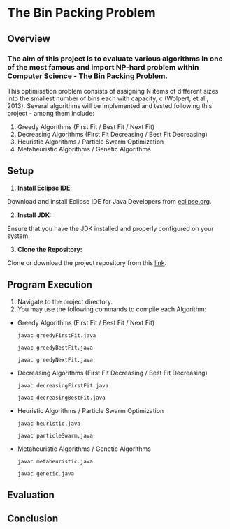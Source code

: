 # The Bin Packing Problem


## Overview
### The aim of this project is to evaluate various algorithms in one of the most famous and import NP-hard problem within Computer Science - The Bin Packing Problem. 

This optimisation problem consists of assigning N items of different sizes into the smallest number of bins each with capacity, 
c (Wolpert, et al., 2013). Several algorithms will be implemented and tested following this project - among them include:

1. Greedy Algorithms (First Fit / Best Fit / Next Fit)
2. Decreasing Algorithms (First Fit Decreasing / Best Fit Decreasing)
3. Heuristic Algorithms / Particle Swarm Optimization
4. Metaheuristic Algorithms / Genetic Algorithms


## Setup

1. **Install Eclipse IDE**: 

Download and install Eclipse IDE for Java Developers from [eclipse.org](https://www.eclipse.org/downloads/packages/).

2. **Install JDK:**  

Ensure that you have the JDK installed and properly configured on your system.

3. **Clone the Repository:**  

Clone or download the project repository from this [link](https://github.com/dalodeju/AIM-Group-4.git).


## Program Execution
1. Navigate to the project directory.
2. You may use the following commands to compile each Algorithm:

- Greedy Algorithms (First Fit / Best Fit / Next Fit)
   ```
   javac greedyFirstFit.java
   ```
   ```
   javac greedyBestFit.java
   ```
   ```
   javac greedyNextFit.java
   ```
- Decreasing Algorithms (First Fit Decreasing / Best Fit Decreasing)
   ```
   javac decreasingFirstFit.java
   ```
   ```
   javac decreasingBestFit.java
   ```
- Heuristic Algorithms / Particle Swarm Optimization
   ```
   javac heuristic.java
   ```
   ```
   javac particleSwarm.java
   ```
- Metaheuristic Algorithms / Genetic Algorithms
   ```
   javac metaheuristic.java
   ```
   ```
   javac genetic.java
   ```


## Evaluation


## Conclusion
